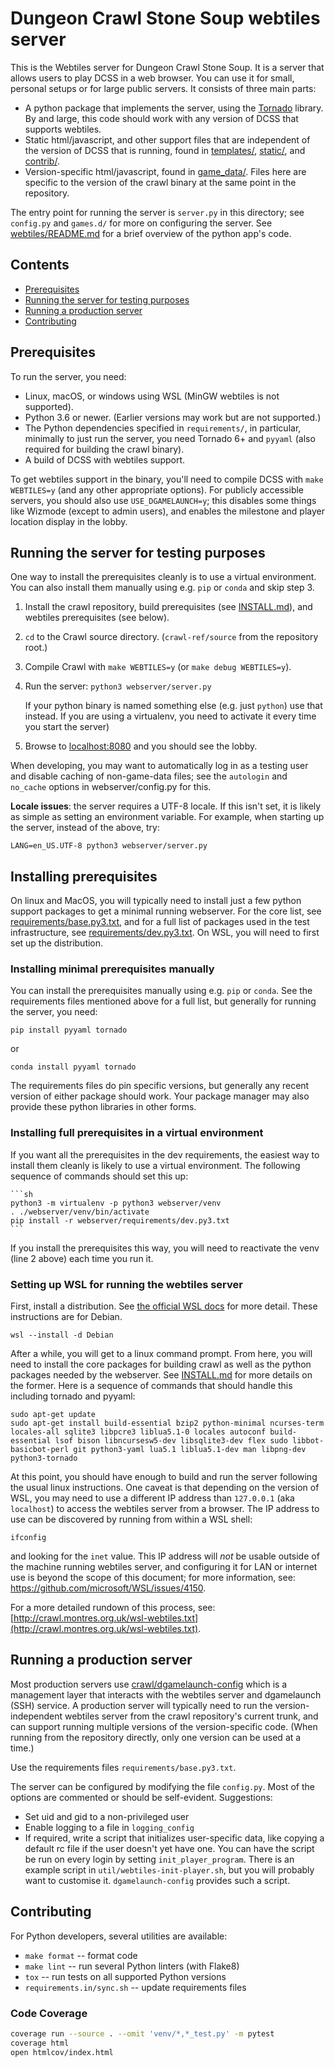 # Dungeon Crawl Stone Soup webtiles server

This is the Webtiles server for Dungeon Crawl Stone Soup. It is a server that
allows users to play DCSS in a web browser. You can use it for small, personal
setups or for large public servers. It consists of three main parts:

* A python package that implements the server, using the
  [Tornado](https://www.tornadoweb.org/en/stable/) library. By and large, this
  code should work with any version of DCSS that supports webtiles.
* Static html/javascript, and other support files that are independent
  of the version of DCSS that is running, found in [templates/](templates/),
  [static/](static/), and [contrib/](contrib/).
* Version-specific html/javascript, found in [game_data/](game_data/). Files
  here are specific to the version of the crawl binary at the same point in
  the repository.

The entry point for running the server is `server.py` in this directory; see
`config.py` and `games.d/` for more on configuring the server. See
[webtiles/README.md](webtiles/README.md) for a brief overview of the python
app's code.

## Contents

* [Prerequisites](#prerequisites)
* [Running the server for testing purposes](#running-the-server-for-testing-purposes)
* [Running a production server](#running-a-production-server)
* [Contributing](#contributing)

## Prerequisites

To run the server, you need:

* Linux, macOS, or windows using WSL (MinGW webtiles is not supported).
* Python 3.6 or newer. (Earlier versions may work but are not supported.)
* The Python dependencies specified in `requirements/`, in particular,
  minimally to just run the server, you need Tornado 6+  and `pyyaml` (also
  required for building the crawl binary).
* A build of DCSS with webtiles support.

To get webtiles support in the binary, you'll need to compile DCSS with `make
WEBTILES=y` (and any other appropriate options). For publicly accessible
servers, you should also use `USE_DGAMELAUNCH=y`; this disables some things
like Wizmode (except to admin users), and enables the milestone and player
location display in the lobby.

## Running the server for testing purposes

One way to install the prerequisites cleanly is to use a virtual environment.
You can also install them manually using e.g. `pip` or `conda` and skip step 3.

1. Install the crawl repository, build prerequisites (see [INSTALL.md](../../INSTALL.md)),
   and webtiles prerequisites (see below).
2. `cd` to the Crawl source directory. (`crawl-ref/source` from the repository
   root.)
3. Compile Crawl with `make WEBTILES=y` (or `make debug WEBTILES=y`).
4. Run the server: `python3 webserver/server.py`

    If your python binary is named something else (e.g. just `python`) use that
    instead. If you are using a virtualenv, you need to activate it every time
    you start the server)

5. Browse to [localhost:8080](http://localhost:8080/) and you should see the
   lobby.

When developing, you may want to automatically log in as a testing user and
disable caching of non-game-data files; see the `autologin` and `no_cache`
options in webserver/config.py for this.

**Locale issues**: the server requires a UTF-8 locale. If this isn't set, it
is likely as simple as setting an environment variable. For example, when
starting up the server, instead of the above, try:

    LANG=en_US.UTF-8 python3 webserver/server.py

## Installing prerequisites

On linux and MacOS, you will typically need to install just a few python support
packages to get a minimal running webserver. For the core list, see
[requirements/base.py3.txt](requirements/base.py3.txt), and for a full list of packages used in the test
infrastructure, see [requirements/dev.py3.txt](requirements/dev.py3.txt). On
WSL, you will need to first set up the distribution.

### Installing minimal prerequisites manually

You can install the prerequisites manually using e.g. `pip` or `conda`. See the
requirements files mentioned above for a full list, but generally for running
the server, you need:

    pip install pyyaml tornado

or

    conda install pyyaml tornado

The requirements files do pin specific versions, but generally any recent
version of either package should work. Your package manager may also provide
these python libraries in other forms.

### Installing full prerequisites in a virtual environment

If you want all the prerequisites in the dev requirements, the easiest way to
install them cleanly is likely to use a virtual environment. The following
sequence of commands should set this up:

    ```sh
    python3 -m virtualenv -p python3 webserver/venv
    . ./webserver/venv/bin/activate
    pip install -r webserver/requirements/dev.py3.txt
    ```

If you install the prerequisites this way, you will need to reactivate the
venv (line 2 above) each time you run it.

### Setting up WSL for running the webtiles server

First, install a distribution. See [the official WSL docs](https://docs.microsoft.com/en-us/windows/wsl/install) for more detail. These instructions are for Debian.

    wsl --install -d Debian

After a while, you will get to a linux command prompt. From here, you will need
to install the core packages for building crawl as well as the python packages
needed by the webserver. See [INSTALL.md](../../INSTALL.md) for more details on the former.
Here is a sequence of commands that should handle this including tornado and
pyyaml:

    sudo apt-get update
    sudo apt-get install build-essential bzip2 python-minimal ncurses-term locales-all sqlite3 libpcre3 liblua5.1-0 locales autoconf build-essential lsof bison libncursesw5-dev libsqlite3-dev flex sudo libbot-basicbot-perl git python3-yaml lua5.1 liblua5.1-dev man libpng-dev python3-tornado

At this point, you should have enough to build and run the server following the
usual linux instructions. One caveat is that depending on the version of WSL,
you may need to use a different IP address than `127.0.0.1` (aka `localhost`)
to access the webtiles server from a browser. The IP address to use can be
discovered by running from within a WSL shell:

    ifconfig

and looking for the `inet` value. This IP address will *not* be usable outside
of the machine running webtiles server, and configuring it for LAN or internet
use is beyond the scope of this document; for more information, see:
https://github.com/microsoft/WSL/issues/4150.

For a more detailed rundown of this process, see:
[http://crawl.montres.org.uk/wsl-webtiles.txt](http://crawl.montres.org.uk/wsl-webtiles.txt).

## Running a production server

Most production servers use
[crawl/dgamelaunch-config](https://github.com/crawl/dgamelaunch-config)
which is a management layer that interacts with the webtiles server and
dgamelaunch (SSH) service. A production server will typically need to run the
version-independent webtiles server from the crawl repository's current trunk,
and can support running multiple versions of the version-specific code. (When
running from the repository directly, only one version can be used at a time.)

Use the requirements files `requirements/base.py3.txt`.

The server can be configured by modifying the file `config.py`. Most of
the options are commented or should be self-evident. Suggestions:

* Set uid and gid to a non-privileged user
* Enable logging to a file in `logging_config`
* If required, write a script that initializes  user-specific data, like copying
  a default rc file if the user doesn't yet have one. You can have the script be
  run on every login by setting `init_player_program`. There is an example
  script in `util/webtiles-init-player.sh`, but you will probably want to
  customise it. `dgamelaunch-config` provides such a script.

## Contributing

For Python developers, several utilities are available:

* `make format` -- format code
* `make lint` -- run several Python linters (with Flake8)
* `tox` -- run tests on all supported Python versions
* `requirements.in/sync.sh` -- update requirements files


### Code Coverage

```sh
coverage run --source . --omit 'venv/*,*_test.py' -m pytest
coverage html
open htmlcov/index.html
```
